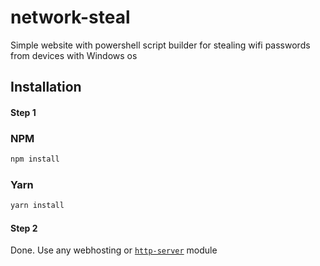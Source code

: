 # network-steal
Simple website with powershell script builder for stealing wifi passwords from devices with Windows os

## Installation
#### Step 1
### NPM
```bash
npm install
```

### Yarn
```bash
yarn install
```

#### Step 2
Done.
Use any webhosting or [`http-server`](https://www.npmjs.com/package/http-server) module 

